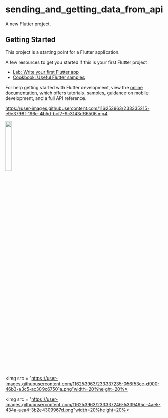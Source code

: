 # sending_and_getting_data_from_api

A new Flutter project.

## Getting Started

This project is a starting point for a Flutter application.

A few resources to get you started if this is your first Flutter project:

- [Lab: Write your first Flutter app](https://docs.flutter.dev/get-started/codelab)
- [Cookbook: Useful Flutter samples](https://docs.flutter.dev/cookbook)

For help getting started with Flutter development, view the
[online documentation](https://docs.flutter.dev/), which offers tutorials,
samples, guidance on mobile development, and a full API reference.


https://user-images.githubusercontent.com/116253963/233335215-e9e3798f-196e-4b5d-bcf7-9c3143d66506.mp4
<p>
<img src = "https://user-images.githubusercontent.com/116253963/233337226-7689d4d4-91f8-450d-9b62-6670bba46e2f.png"width=20%height=20%>

<img src = "https://user-images.githubusercontent.com/116253963/233337235-056f53cc-d900-46b3-a3c5-ac309c67501a.png"width=20%height=20%>



<img src = "https://user-images.githubusercontent.com/116253963/233337246-5339495c-4ae5-434a-aea4-3b2e4309967d.png"width=20%height=20%>
 

  
</p>

